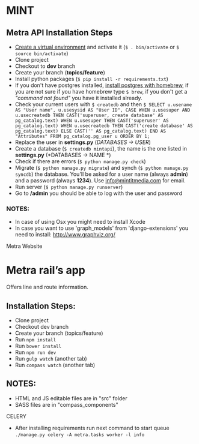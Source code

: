 MINT
==============


Metra API
Installation Steps
------

* [Create a virtual environment](http://desarrolloweblibre.com/por-que-usar-virtualenv/) and activate it (`$ . bin/activate` or `$ source bin/activate`)
* Clone project
* Checkout to **dev** branch
* Create your branch (**topics/feature**)
* Install python packages (`$ pip install -r requirements.txt`)
* If you don't have postgres installed, [install postgres with homebrew](http://www.moncefbelyamani.com/how-to-install-postgresql-on-a-mac-with-homebrew-and-lunchy/), if you are not sure if you have homebrew type `$ brew`, if you don't get a *"command not found"* you have it installed already.
* Check your current users with `$ createdb` and then `$ SELECT u.usename AS "User name", u.usesysid AS "User ID", CASE WHEN u.usesuper AND u.usecreatedb THEN CAST('superuser, create database' AS pg_catalog.text) WHEN u.usesuper THEN CAST('superuser' AS pg_catalog.text) WHEN u.usecreatedb THEN CAST('create database' AS pg_catalog.text) ELSE CAST('' AS pg_catalog.text) END AS "Attributes" FROM pg_catalog.pg_user u ORDER BY 1;`
* Replace the user in **settings.py**  (*DATABASES -> USER*)
* Create a database (`$ createdb mintapi`), the name is the one listed in **settings.py** (*DATABASES -> NAME *) 
* Check if there are errors (`$ python manage.py check`)
* Migrate (`$ python manage.py migrate`) and synch (`$ python manage.py syncdb`) the database. You'll be asked for a user name (always **admin**) and a password (always **1234**). Use info@mintitmedia.com for email.
* Run server (`$ python manage.py runserver`)
* Go to **/admin** you should be able to log with the user and password

### NOTES:
* In case of using Osx you might need to install Xcode
* In case you want to use 'graph_models' from 'django-extensions' you need to install: http://www.graphviz.org/


Metra Website

Metra rail’s app
==============
Offers line and route information.


Installation Steps:
------

- Clone project
- Checkout dev branch
- Create your branch (topics/feature)
- Run `npm install`
- Run `bower install`
- Run `npm run dev`
- Run `gulp watch` (another tab)
- Run `compass watch` (another tab)

NOTES:
------

- HTML and JS editable files are in "src" folder
- SASS files are in "compass_components"


CELERY

* After installing requirements run next command to start queue
`./manage.py celery -A metra.tasks worker -l info`

